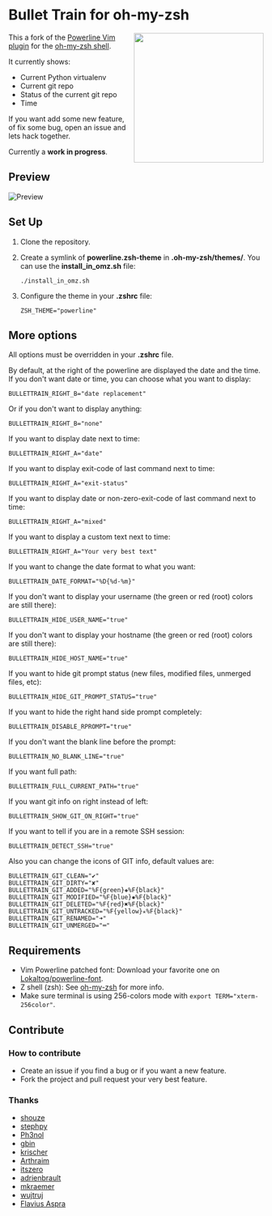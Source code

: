 # Bullet Train for oh-my-zsh

<img
  src="http://raw.github.com/caiogondim/bullet-train-oh-my-zsh-theme/master/img/icon.png"
  width="256"
  align="right"
/>

This a fork of the
[Powerline Vim plugin](https://github.com/Lokaltog/vim-powerline) for the
[oh-my-zsh shell](https://github.com/robbyrussell/oh-my-zsh).

It currently shows:
- Current Python virtualenv
- Current git repo
- Status of the current git repo
- Time

If you want add some new feature, of fix some bug, open an issue and lets hack
together.

Currently a **work in progress**.


## Preview

![Preview](http://raw.github.com/caiogondim/bullet-train-oh-my-zsh-theme/master/preview.png)


## Set Up

1. Clone the repository.

2. Create a symlink of **powerline.zsh-theme** in **.oh-my-zsh/themes/**. You can use the **install_in_omz.sh** file:

    ```
    ./install_in_omz.sh
    ```

3. Configure the theme in your **.zshrc** file:

    ```
    ZSH_THEME="powerline"
    ```


## More options

All options must be overridden in your **.zshrc** file.

By default, at the right of the powerline are displayed the date and the time.
If you don't want date or time, you can choose what you want to display:

```
BULLETTRAIN_RIGHT_B="date replacement"
```

Or if you don't want to display anything:

```
BULLETTRAIN_RIGHT_B="none"
```

If you want to display date next to time:
```
BULLETTRAIN_RIGHT_A="date"
```

If you want to display exit-code of last command next to time:
```
BULLETTRAIN_RIGHT_A="exit-status"
```

If you want to display date or non-zero-exit-code of last command next to time:
```
BULLETTRAIN_RIGHT_A="mixed"
```

If you want to display a custom text next to time:
```
BULLETTRAIN_RIGHT_A="Your very best text"
```

If you want to change the date format to what you want:
```
BULLETTRAIN_DATE_FORMAT="%D{%d-%m}"
```

If you don't want to display your username (the green or red (root) colors are still there):

```
BULLETTRAIN_HIDE_USER_NAME="true"
```

If you don't want to display your hostname (the green or red (root) colors are still there):

```
BULLETTRAIN_HIDE_HOST_NAME="true"
```

If you want to hide git prompt status (new files, modified files, unmerged files, etc):
```
BULLETTRAIN_HIDE_GIT_PROMPT_STATUS="true"
```

If you want to hide the right hand side prompt completely:
```
BULLETTRAIN_DISABLE_RPROMPT="true"
```

If you don't want the blank line before the prompt:

```
BULLETTRAIN_NO_BLANK_LINE="true"
```

If you want full path:

```
BULLETTRAIN_FULL_CURRENT_PATH="true"
```

If you want git info on right instead of left:

```
BULLETTRAIN_SHOW_GIT_ON_RIGHT="true"
```

If you want to tell if you are in a remote SSH session:

```
BULLETTRAIN_DETECT_SSH="true"
```

Also you can change the icons of GIT info, default values are:
```
BULLETTRAIN_GIT_CLEAN="✔"
BULLETTRAIN_GIT_DIRTY="✘"
BULLETTRAIN_GIT_ADDED="%F{green}✚%F{black}"
BULLETTRAIN_GIT_MODIFIED="%F{blue}✹%F{black}"
BULLETTRAIN_GIT_DELETED="%F{red}✖%F{black}"
BULLETTRAIN_GIT_UNTRACKED="%F{yellow}✭%F{black}"
BULLETTRAIN_GIT_RENAMED="➜"
BULLETTRAIN_GIT_UNMERGED="═"
```


## Requirements

* Vim Powerline patched font: Download your favorite one on [Lokaltog/powerline-font](https://github.com/Lokaltog/powerline-fonts).
* Z shell (zsh): See [oh-my-zsh](https://github.com/robbyrussell/oh-my-zsh) for more info.
* Make sure terminal is using 256-colors mode with `export TERM="xterm-256color"`.


## Contribute

### How to contribute

* Create an issue if you find a bug or if you want a new feature.
* Fork the project and pull request your very best feature.

### Thanks

* [shouze](https://github.com/shouze)
* [stephpy](https://github.com/stephpy)
* [Ph3nol](https://github.com/Ph3nol)
* [gbin](https://github.com/gbin)
* [krischer](https://github.com/krischer)
* [Arthraim](https://github.com/Arthraim)
* [itszero](https://github.com/itszero)
* [adrienbrault](https://github.com/adrienbrault)
* [mkraemer](https://github.com/mkraemer)
* [wujtruj](https://github.com/wujtruj)
* [Flavius Aspra](http://flavius.github.com/)
